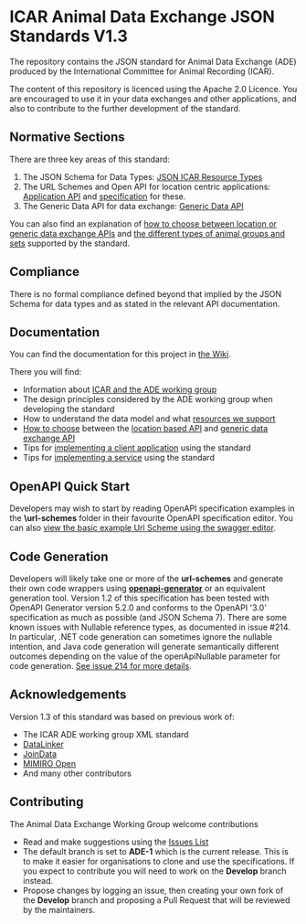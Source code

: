 # ICAR Animal Data Exchange JSON Standards V1.3
The repository contains the JSON standard for Animal Data Exchange (ADE) produced by the International Committee for Animal Recording (ICAR). 

The content of this repository is licenced using the Apache 2.0 Licence. You are encouraged to use it in your data exchanges and other applications, and also to contribute to the further development of the standard.

## Normative Sections

There are three key areas of this standard:

1. The JSON Schema for Data Types: [JSON ICAR Resource Types](./resources/)
2. The URL Schemes and Open API for location centric applications: [Application API](./url-schemes) and [specification](./docs/location-based-api.md) for these.
3. The Generic Data API for data exchange: [Generic Data API](./docs/generic-data-exchange-api.md) 

You can also find an explanation of [how to choose between location or generic data exchange APIs](./docs/location-or-data-exchange-api.md) and [the different types of animal groups and sets](./docs/understanding-animal-groups.md) supported by the standard.

## Compliance

There is no formal compliance defined beyond that implied by the JSON Schema for data types and as stated in the relevant API documentation. 

## Documentation
You can find the documentation for this project in [the Wiki](https://github.com/adewg/ICAR/wiki).

There you will find:
* Information about [ICAR and the ADE working group](https://github.com/adewg/ICAR/wiki/About-ICAR-and-ADE)
* The design principles considered by the ADE working group when developing the standard
* How to understand the data model and what [resources we support](https://github.com/adewg/ICAR/wiki/Resource-entities)
* [How to choose](https://github.com/adewg/ICAR/blob/Develop/docs/location-or-data-exchange-api.md) between the [location based API](https://github.com/adewg/ICAR/blob/Develop/docs/location-based-api.md) and [generic data exchange API](https://github.com/adewg/ICAR/blob/Develop/docs/generic-data-exchange-api.md)
* Tips for [implementing a client application](https://github.com/adewg/ICAR/wiki/Implementing-a-client-application) using the standard
* Tips for [implementing a service](https://github.com/adewg/ICAR/wiki/Implementing-a-service) using the standard

## OpenAPI Quick Start
Developers may wish to start by reading OpenAPI specification examples in the **\url-schemes** folder in their favourite OpenAPI specification editor.
You can also [view the basic example Url Scheme using the swagger editor](https://editor.swagger.io/?url=https://raw.githubusercontent.com/adewg/ICAR/ADE-1/url-schemes/exampleUrlScheme.json).

## Code Generation 
Developers will likely take one or more of the **url-schemes** and generate their own code wrappers using **[openapi-generator](https://github.com/OpenAPITools/openapi-generator)** or an equivalent generation tool. Version 1.2 of this specification has been tested with OpenAPI Generator version 5.2.0 and conforms to the OpenAPI '3.0' specification as much as possible (and JSON Schema 7). There are some known issues with Nullable reference types, as documented in issue #214. In particular, .NET code generation can sometimes ignore the nullable intention, and Java code generation will generate semantically different outcomes depending on the value of the openApiNullable parameter for code generation. [See issue 214 for more details](https://github.com/adewg/ICAR/issues/214).

## Acknowledgements
Version 1.3 of this standard was based on previous work of:
* The ICAR ADE working group XML standard
* [DataLinker](https://datalinker.org)
* [JoinData](https://www.join-data.nl/)
* [MIMIRO Open](https://open.mimiro.io)
* And many other contributors

## Contributing
The Animal Data Exchange Working Group welcome contributions
* Read and make suggestions using the [Issues List](https://github.com/adewg/ICAR/issues)
* The default branch is set to **ADE-1** which is the current release. This is to make it easier for organisations to clone and use the specifications. If you expect to contribute you will need to work on the **Develop** branch instead.
* Propose changes by logging an issue, then creating your own fork of the **Develop** branch and proposing a Pull Request that will be reviewed by the maintainers.


